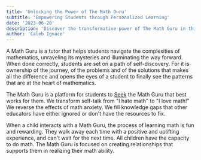 ```yaml
---
title: 'Unlocking the Power of The Math Guru'
subtitle: 'Empowering Students through Personalized Learning'
date: '2023-06-28'
description: 'Discover the transformative power of The Math Guru in this insightful article. Explore how the social nature of learning math, coupled with the importance of personalized support, drives the demand for exceptional tutors. Delve into the role of The Math Guru in transforming mindsets, shifting math anxiety to math enthusiasm. Learn how a dedicated platform connects students with the right tutor, empowering them to shape their mathematical journey with confidence and paving the way for a bright mathematical future. Unleash the potential within with The Math Guru.'
author: 'Caleb Ignace'
---
```


A Math Guru is a tutor that helps students navigate the complexities of mathematics, unraveling its mysteries and illuminating the way forward. When done correctly, students are set on a path of self-discovery. For it is ownership of the journey, of the problems and of the solutions that makes all the difference and opens the eyes of a student to finally see the patterns that are at the heart of mathematics.

The Math Guru is a platform for students to [Seek](/seek) the Math Guru that best works for them. We transform self-talk from "I hate math" to "I love math!" We reverse the effects of math anxiety. We fill knowledge gaps that other educators have either ignored or don't have the resources to fix.

When a child interacts with a Math Guru, the process of learning math is fun and rewarding. They walk away each time with a positive and uplifting experience, and can't wait for the next time. All children have the capacity to do math. The Math Guru is focused on creating relationships that supports them in realizing their math ability.
